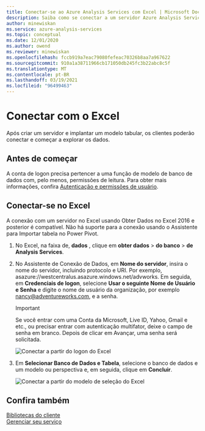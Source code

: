 ```yaml
---
title: Conectar-se ao Azure Analysis Services com Excel | Microsoft Docs
description: Saiba como se conectar a um servidor Azure Analysis Services usando Excel. Uma vez conectado, os usuários podem criar tabelas dinâmicas para explorar dados.
author: minewiskan
ms.service: azure-analysis-services
ms.topic: conceptual
ms.date: 12/01/2020
ms.author: owend
ms.reviewer: minewiskan
ms.openlocfilehash: fccb919a7eac79080fefeac70326b8aa7a967622
ms.sourcegitcommit: 910a1a38711966cb171050db245fc3b22abc8c5f
ms.translationtype: MT
ms.contentlocale: pt-BR
ms.lasthandoff: 03/19/2021
ms.locfileid: "96499463"
---
```

# <a name="connect-with-excel"></a>Conectar com o Excel

Após criar um servidor e implantar um modelo tabular, os clientes poderão conectar e começar a explorar os dados. 

## <a name="before-you-begin"></a>Antes de começar

A conta de logon precisa pertencer a uma função de modelo de banco de dados com, pelo menos, permissões de leitura. Para obter mais informações, confira [Autenticação e permissões de usuário](analysis-services-manage-users.md). 

## <a name="connect-in-excel"></a>Conectar-se no Excel

A conexão com um servidor no Excel usando Obter Dados no Excel 2016 e posterior é compatível. Não há suporte para a conexão usando o Assistente para Importar tabela no Power Pivot. 

1. No Excel, na faixa de, **dados** , clique em **obter dados**  >  **do banco**  >  **de Analysis Services**.

2. No Assistente de Conexão de Dados, em **Nome do servidor**, insira o nome do servidor, incluindo protocolo e URI. Por exemplo, asazure://westcentralus.asazure.windows.net/advworks. Em seguida, em **Credenciais de logon**, selecione **Usar o seguinte Nome de Usuário e Senha** e digite o nome de usuário da organização, por exemplo nancy@adventureworks.com, e a senha.

    > [!IMPORTANT]
    > Se você entrar com uma Conta da Microsoft, Live ID, Yahoo, Gmail e etc., ou precisar entrar com autenticação multifator, deixe o campo de senha em branco. Depois de clicar em Avançar, uma senha será solicitada. 

    ![Conectar a partir do logon do Excel](./media/analysis-services-connect-excel/aas-connect-excel-logon.png)

3. Em **Selecionar Banco de Dados e Tabela**, selecione o banco de dados e um modelo ou perspectiva e, em seguida, clique em **Concluir**.
   
    ![Conectar a partir do modelo de seleção do Excel](./media/analysis-services-connect-excel/aas-connect-excel-select.png)


## <a name="see-also"></a>Confira também

[Bibliotecas do cliente](/analysis-services/client-libraries?view=azure-analysis-services-current&preserve-view=true)   
[Gerenciar seu serviço](analysis-services-manage.md)
